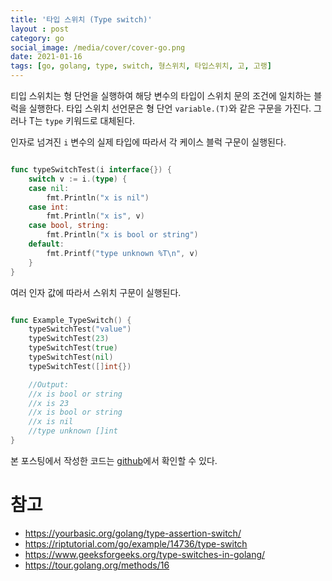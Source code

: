 ```yaml
---
title: '타입 스위치 (Type switch)'
layout : post
category: go
social_image: /media/cover/cover-go.png
date: 2021-01-16
tags: [go, golang, type, switch, 형스위치, 타입스위치, 고, 고랭]
---
```


티입 스위치는 형 단언을 실행하여 해당 변수의 타입이 스위치 문의 조건에 일치하는 블럭을 실행한다. 타입 스위치 선언문은 형 단언 `variable.(T)`와 같은 구문을 가진다. 그러나 T는 `type` 키워드로 대체된다.

인자로 넘겨진 `i` 변수의 실제 타입에 따라서 각 케이스 블럭 구문이 실행된다.

```go

func typeSwitchTest(i interface{}) {
	switch v := i.(type) {
	case nil:
		fmt.Println("x is nil")
	case int:
		fmt.Println("x is", v)
	case bool, string:
		fmt.Println("x is bool or string")
	default:
		fmt.Printf("type unknown %T\n", v)
	}
}
```
여러 인자 값에 따라서 스위치 구문이 실행된다. 

```go

func Example_TypeSwitch() {
	typeSwitchTest("value")
	typeSwitchTest(23)
	typeSwitchTest(true)
	typeSwitchTest(nil)
	typeSwitchTest([]int{})

	//Output:
	//x is bool or string
	//x is 23
	//x is bool or string
	//x is nil
	//type unknown []int
}
```



본 포스팅에서 작성한 코드는 [github](https://github.com/kenshin579/tutorials-go/tree/master/go-type-switch)에서 확인할 수 있다.

# 참고

* https://yourbasic.org/golang/type-assertion-switch/
* https://riptutorial.com/go/example/14736/type-switch
* https://www.geeksforgeeks.org/type-switches-in-golang/
* https://tour.golang.org/methods/16

